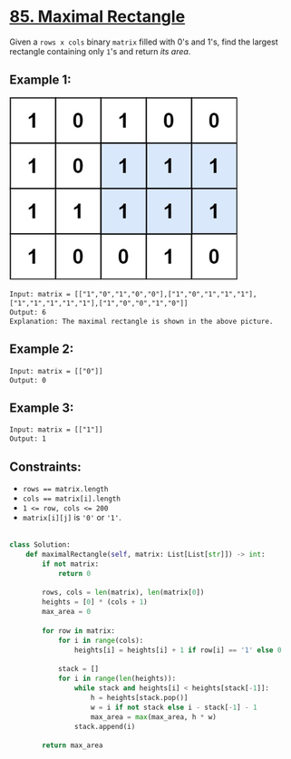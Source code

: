 # [85. Maximal Rectangle](https://leetcode.com/problems/maximal-rectangle/description/?envType=daily-question&envId=2024-04-13)

Given a `rows x cols` binary `matrix` filled with 0's and 1's, find the largest rectangle containing only `1`'s and return _its area_.

## Example 1:

![example 1](image.png)

```
Input: matrix = [["1","0","1","0","0"],["1","0","1","1","1"],["1","1","1","1","1"],["1","0","0","1","0"]]
Output: 6
Explanation: The maximal rectangle is shown in the above picture.
```

## Example 2:

```
Input: matrix = [["0"]]
Output: 0
```

## Example 3:

```
Input: matrix = [["1"]]
Output: 1
```

## Constraints:

- `rows == matrix.length`
- `cols == matrix[i].length`
- `1 <= row, cols <= 200`
- `matrix[i][j]` is `'0'` or `'1'`.

```python

class Solution:
    def maximalRectangle(self, matrix: List[List[str]]) -> int:
        if not matrix:
            return 0

        rows, cols = len(matrix), len(matrix[0])
        heights = [0] * (cols + 1)
        max_area = 0

        for row in matrix:
            for i in range(cols):
                heights[i] = heights[i] + 1 if row[i] == '1' else 0

            stack = []
            for i in range(len(heights)):
                while stack and heights[i] < heights[stack[-1]]:
                    h = heights[stack.pop()]
                    w = i if not stack else i - stack[-1] - 1
                    max_area = max(max_area, h * w)
                stack.append(i)

        return max_area

```
